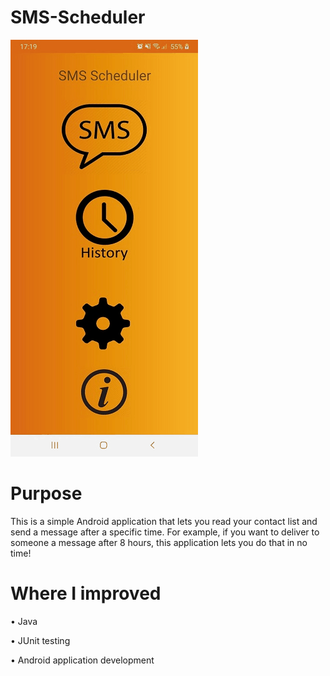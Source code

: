 # SMS-Scheduler
![SMS-Scheduler-readme-image](readme.gif)

# Purpose
This is a simple Android application that lets you read your contact list and send a message after a specific time. For example, if you want to deliver to someone a message after 8 hours, this application lets you do that in no time!

# Where I improved

• Java

• JUnit testing

• Android application development
